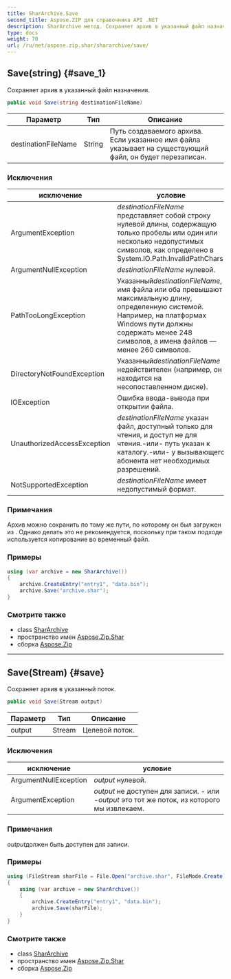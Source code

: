 ```yaml
---
title: SharArchive.Save
second_title: Aspose.ZIP для справочника API .NET
description: SharArchive метод. Сохраняет архив в указанный файл назначения.
type: docs
weight: 70
url: /ru/net/aspose.zip.shar/shararchive/save/
---
```

## Save(string) {#save_1}

Сохраняет архив в указанный файл назначения.

```csharp
public void Save(string destinationFileName)
```

| Параметр | Тип | Описание |
| --- | --- | --- |
| destinationFileName | String | Путь создаваемого архива. Если указанное имя файла указывает на существующий файл, он будет перезаписан. |

### Исключения

| исключение | условие |
| --- | --- |
| ArgumentException | *destinationFileName* представляет собой строку нулевой длины, содержащую только пробелы или один или несколько недопустимых символов, как определено в System.IO.Path.InvalidPathChars. |
| ArgumentNullException | *destinationFileName* нулевой. |
| PathTooLongException | Указанный*destinationFileName*, имя файла или оба превышают максимальную длину, определенную системой. Например, на платформах Windows пути должны содержать менее 248 символов, а имена файлов — менее 260 символов. |
| DirectoryNotFoundException | Указанный*destinationFileName* недействителен (например, он находится на несопоставленном диске). |
| IOException | Ошибка ввода-вывода при открытии файла. |
| UnauthorizedAccessException | *destinationFileName* указан файл, доступный только для чтения, и доступ не для чтения.-или- путь указан к каталогу.-или- у вызывающего абонента нет необходимых разрешений. |
| NotSupportedException | *destinationFileName* имеет недопустимый формат. |

### Примечания

Архив можно сохранить по тому же пути, по которому он был загружен из . Однако делать это не рекомендуется, поскольку при таком подходе используется копирование во временный файл.

### Примеры

```csharp
using (var archive = new SharArchive())
{
    archive.CreateEntry("entry1", "data.bin");        
    archive.Save("archive.shar");
}       
```

### Смотрите также

* class [SharArchive](../)
* пространство имен [Aspose.Zip.Shar](../../shararchive/)
* сборка [Aspose.Zip](../../../)

---

## Save(Stream) {#save}

Сохраняет архив в указанный поток.

```csharp
public void Save(Stream output)
```

| Параметр | Тип | Описание |
| --- | --- | --- |
| output | Stream | Целевой поток. |

### Исключения

| исключение | условие |
| --- | --- |
| ArgumentNullException | *output* нулевой. |
| ArgumentException | *output* не доступен для записи. - или -*output* это тот же поток, из которого мы извлекаем. |

### Примечания

*output*должен быть доступен для записи.

### Примеры

```csharp
using (FileStream sharFile = File.Open("archive.shar", FileMode.Create))
{
    using (var archive = new SharArchive())
    {
        archive.CreateEntry("entry1", "data.bin");        
        archive.Save(sharFile);
    }
}       
```

### Смотрите также

* class [SharArchive](../)
* пространство имен [Aspose.Zip.Shar](../../shararchive/)
* сборка [Aspose.Zip](../../../)


